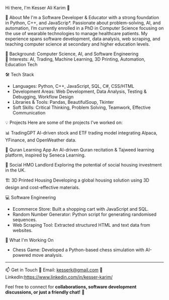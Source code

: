  Hi there, I'm Kesser Ali Karim 👋

 🚀 About Me
I'm a Software Developer & Educator with a strong foundation in Python, C++, and JavaScrip*. Passionate about problem-solving, AI, and automation, I’m currently enrolled in a PhD in Computer Science focusing on the use of wearable technologies to manage healthcare patients. My experience spans software development, data analysis, web scraping, and teaching computer science at secondary and higher education levels.

  
🔹 Background: Computer Science, AI, and Software Engineering  
🔹 Interests: AI, Trading, Machine Learning, 3D Printing, Automation, Education Tech  

 🛠️ Tech Stack
- Languages: Python, C++, JavaScript, SQL, C#, CSS/HTML  
- Development Areas: Web Development, Data Analysis, Testing & Debugging, Workflow Design  
- Libraries & Tools: Pandas, BeautifulSoup, Tkinter  
- Soft Skills: Critical Thinking, Problem Solving, Teamwork, Effective Communication  

 💡 Projects
Here are some of the projects I’ve worked on:

 📊 TradingGPT
AI-driven stock and ETF trading model integrating Alpaca, YFinance, and OpenWeather data.

 📖 Quran Learning App
An AI-driven Quran recitation & Tajweed learning platform, inspired by Seneca Learning.

 🏡 Social HMO Landlord
Exploring the potential of social housing investment in the UK.

 🏗 3D Printed Housing
Developing a global housing solution using 3D design and cost-effective materials.

 💻 Software Engineering
- Ecommerce Store: Built a shopping cart with JavaScript and SQL.  
- Random Number Generator: Python script for generating randomised sequences.  
- Web Scraping Tool: Extracted structured HTML and text data from websites.  

 🎯 What I'm Working On
- Chess Game: Developed a Python-based chess simulation with AI-powered move analysis.

---

📫 Get in Touch
📩 Email: kesserk@gmail.com
💼 LinkedIn:https://www.linkedin.com/in/kesser-karim/

Feel free to connect for **collaborations, software development discussions, or just a friendly chat!** 🚀  
